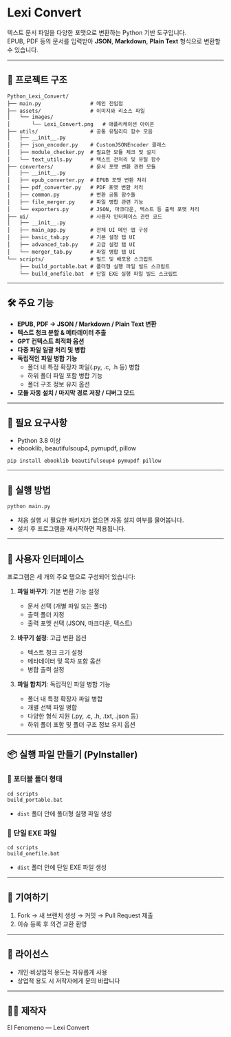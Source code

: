# Lexi Convert

텍스트 문서 파일을 다양한 포맷으로 변환하는 Python 기반 도구입니다.  
EPUB, PDF 등의 문서를 입력받아 **JSON**, **Markdown**, **Plain Text** 형식으로 변환할 수 있습니다.

---

## 📁 프로젝트 구조

```
Python_Lexi_Convert/
├── main.py                # 메인 진입점
├── assets/                # 이미지와 리소스 파일
│   └── images/
│       └── Lexi_Convert.png   # 애플리케이션 아이콘
├── utils/                 # 공통 유틸리티 함수 모음
│   ├── __init__.py
│   ├── json_encoder.py    # CustomJSONEncoder 클래스
│   ├── module_checker.py  # 필요한 모듈 체크 및 설치
│   └── text_utils.py      # 텍스트 전처리 및 유틸 함수
├── converters/            # 문서 포맷 변환 관련 모듈
│   ├── __init__.py
│   ├── epub_converter.py  # EPUB 포맷 변환 처리
│   ├── pdf_converter.py   # PDF 포맷 변환 처리
│   ├── common.py          # 변환 공통 함수들
│   ├── file_merger.py     # 파일 병합 관련 기능
│   └── exporters.py       # JSON, 마크다운, 텍스트 등 출력 포맷 처리
├── ui/                    # 사용자 인터페이스 관련 코드
│   ├── __init__.py
│   ├── main_app.py        # 전체 UI 메인 앱 구성
│   ├── basic_tab.py       # 기본 설정 탭 UI
│   ├── advanced_tab.py    # 고급 설정 탭 UI
│   └── merger_tab.py      # 파일 병합 탭 UI
└── scripts/               # 빌드 및 배포용 스크립트
    ├── build_portable.bat # 폴더형 실행 파일 빌드 스크립트
    └── build_onefile.bat  # 단일 EXE 실행 파일 빌드 스크립트
```

---

## 🛠️ 주요 기능

- **EPUB, PDF → JSON / Markdown / Plain Text 변환**  
- **텍스트 청크 분할 & 메타데이터 추출**  
- **GPT 컨텍스트 최적화 옵션**  
- **다중 파일 일괄 처리 및 병합**  
- **독립적인 파일 병합 기능**
  - 폴더 내 특정 확장자 파일(.py, .c, .h 등) 병합
  - 하위 폴더 파일 포함 병합 기능
  - 폴더 구조 정보 유지 옵션
- **모듈 자동 설치 / 마지막 경로 저장 / 디버그 모드**

---

## 🔧 필요 요구사항

- Python 3.8 이상  
- ebooklib, beautifulsoup4, pymupdf, pillow

```
pip install ebooklib beautifulsoup4 pymupdf pillow
```

---

## 🚀 실행 방법

```
python main.py
```

- 처음 실행 시 필요한 패키지가 없으면 자동 설치 여부를 물어봅니다.
- 설치 후 프로그램을 재시작하면 적용됩니다.

---

## 📑 사용자 인터페이스

프로그램은 세 개의 주요 탭으로 구성되어 있습니다:

1. **파일 바꾸기**: 기본 변환 기능 설정  
   - 문서 선택 (개별 파일 또는 폴더)  
   - 출력 폴더 지정  
   - 출력 포맷 선택 (JSON, 마크다운, 텍스트)

2. **바꾸기 설정**: 고급 변환 옵션  
   - 텍스트 청크 크기 설정  
   - 메타데이터 및 목차 포함 옵션  
   - 병합 출력 설정

3. **파일 합치기**: 독립적인 파일 병합 기능  
   - 폴더 내 특정 확장자 파일 병합  
   - 개별 선택 파일 병합  
   - 다양한 형식 지원 (.py, .c, .h, .txt, .json 등)  
   - 하위 폴더 포함 및 폴더 구조 정보 유지 옵션

---

## 📦 실행 파일 만들기 (PyInstaller)

### 👜 포터블 폴더 형태

```
cd scripts
build_portable.bat
```

- `dist` 폴더 안에 폴더형 실행 파일 생성

### 📁 단일 EXE 파일

```
cd scripts
build_onefile.bat
```

- `dist` 폴더 안에 단일 EXE 파일 생성

---

## 🤝 기여하기

1. Fork → 새 브랜치 생성 → 커밋 → Pull Request 제출  
2. 이슈 등록 후 의견 교환 환영

---

## 📝 라이선스

- 개인·비상업적 용도는 자유롭게 사용  
- 상업적 용도 시 저작자에게 문의 바랍니다

---

## 👨‍💻 제작자

El Fenomeno — Lexi Convert
